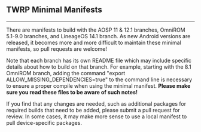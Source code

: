 ## TWRP Minimal Manifests ##
------------------
There are manifests to build with the AOSP 11 & 12.1 branches, OmniROM 5.1-9.0 branches, and LineageOS 14.1 branch. As new Android versions are released, it becomes more and more difficult to maintain these minimal manifests, so pull requests are welcome!

Note that each branch has its own README file which may include specific details about how to build on that branch. For example, starting with the 8.1 OmniROM branch, adding the command "export ALLOW_MISSING_DEPENDENCIES=true" to the command line is necessary to ensure a proper compile when using the minimal manifest. **Please make sure you read these files to be aware of such notes!**

If you find that any changes are needed, such as additional packages for required builds that need to be added, please submit a pull request for review. In some cases, it may make more sense to use a local manifest to pull device-specific packages.